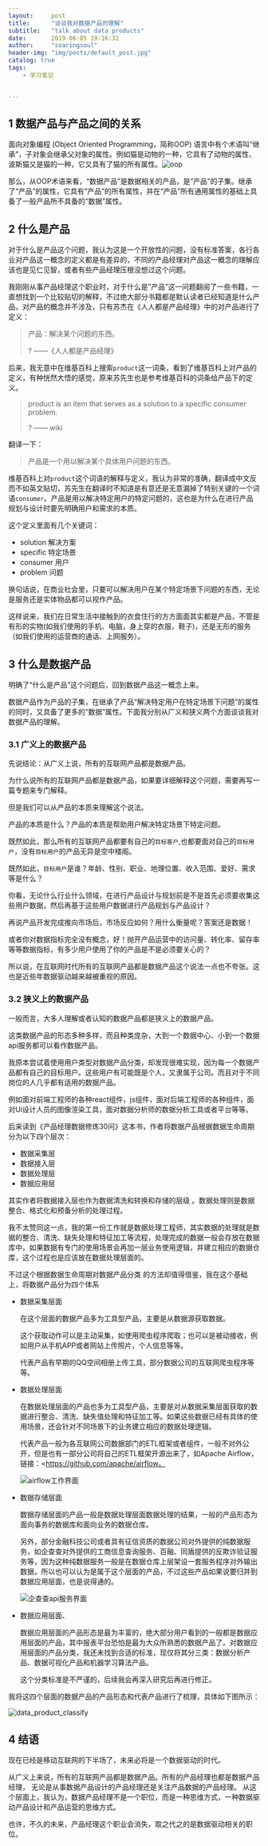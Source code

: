 ```yaml
---
layout:     post
title:      "谈谈我对数据产品的理解"
subtitle:   "talk about data products"
date:       2019-06-05 19:16:32
author:     "soaringsoul"
header-img: "img/posts/default_post.jpg"
catalog: true
tags:
    - 学习笔记


---
```


## 1 数据产品与产品之间的关系

面向对象编程 (Object Oriented Programming，简称OOP) 语言中有个术语叫“继承”，子对象会继承父对象的属性。例如猫是动物的一种，它具有了动物的属性、波斯猫又是猫的一种，它又具有了猫的所有属性。![oop](/img/oop.jpg)

那么，从OOP术语来看，“数据产品”是数据相关的产品，是“产品”的子集。继承了“产品”的属性，它具有“产品”的所有属性，并在“产品”所有通用属性的基础上具备了一般产品所不具备的“数据”属性。

## 2 什么是产品

对于什么是产品这个问题，我认为这是一个开放性的问题，没有标准答案，各行各业对产品这一概念的定义都是有差异的，不同的产品经理对产品这一概念的理解应该也是见仁见智，或者有些产品经理压根没想过这个问题。


我刚刚从事产品经理这个职业时，对于什么是”产品”这一问题翻阅了一些书籍，一直想找到一个比较贴切的解释，不过绝大部分书籍都是默认读者已经知道是什么产品，对产品的概念并不涉及，只有苏杰在《人人都是产品经理》中的对产品进行了定义：

> 产品：解决某个问题的东西。
>
> ?															                   ——《人人都是产品经理》

后来，我无意中在维基百科上搜索`product`这一词条，看到了维基百科上对产品的定义，有种恍然大悟的感觉，原来苏先生也是参考维基百科的词条给产品下的定义。

> product is an item that serves as a solution to a specific consumer problem.
>
> ?                                                                                       —— wiki

翻译一下：

> 产品是一个用以解决某个具体用户问题的东西。

维基百科上对`product`这个词语的解释与定义，我认为非常的准确，翻译成中文反而不如英文贴切，苏先生在翻译时不知道是有意还是无意漏掉了特别关键的一个词语`consumer`。产品是用以解决特定用户的特定问题的，这也是为什么在进行产品规划与设计时要先明确用户和需求的本质。

这个定义里面有几个关键词：

* solution 解决方案
* specific 特定场景
* consumer 用户
* problem 问题



换句话说，在商业社会里，只要可以解决用户在某个特定场景下问题的东西，无论是服务还是实体物品都可以视作产品。

这样说来，我们在日常生活中接触到的衣食住行的方方面面其实都是产品，不管是有形的实物(如我们使用的手机、电脑，身上穿的衣服，鞋子)，还是无形的服务（如我们使用的运营商的通话、上网服务）。



## 3 什么是数据产品

明确了“什么是产品”这个问题后，回到数据产品这一概念上来。

数据产品作为产品的子集，在继承了产品“解决特定用户在特定场景下问题”的属性的同时，又具备了更多的“数据”属性。下面我分别从广义和狭义两个方面谈谈我对数据产品的理解。



### 3.1 广义上的数据产品

先说结论：从广义上说，所有的互联网产品都是数据产品。

为什么说所有的互联网产品都是数据产品，如果要详细解释这个问题，需要再写一篇专题来专门解释。

但是我们可以从产品的本质来理解这个说法。

产品的本质是什么？产品的本质是帮助用户解决特定场景下特定问题。

既然如此，那么所有的互联网产品都要有自己的`目标客户`,也都要面对自己的`目标用户`，没有`目标用户`的产品无异是空中楼阁。

既然如此，`目标用户`是谁？年龄、性别、职业、地理位置、收入范围、爱好、需求等是什么？

你看，无论什么行业什么领域，在进行产品设计与规划前是不是首先必须要收集这些用户数据，然后再基于这些用户数据进行产品规划与产品设计？

再说产品开发完成推向市场后，市场反应如何？用什么衡量呢？答案还是数据！

或者你对数据指标完全没有概念，好！抛开产品运营中的访问量、转化率、留存率等等数据指标，有多少用户使用了你的产品是不是必须要关心的？

所以说，在互联网时代所有的互联网产品都是数据产品这个说法一点也不夸张。这也是近些年数据驱动越来越被重视的原因。



### 3.2 狭义上的数据产品

一般而言，大多人理解或者认知的数据产品都是狭义上的数据产品。

这类数据产品的形态多种多样，而且种类庞杂，大到一个数据中心、小到一个数据api服务都可以看作数据产品。

我原本尝试着使用用户类型对数据产品分类，却发现很难实现，因为每一个数据产品都有自己的目标用户。这些用户有可能既是个人，又隶属于公司。而且对于不同岗位的人几乎都有适用的数据产品。

例如面对前端工程师的各种react组件，js组件，面对后端工程师的各种组件，面对Ui设计人员的图像渲染工具，面对数据分析师的数据分析工具或者平台等等。

后来读到《产品经理数据修炼30问》这本书，作者将数据产品根据数据生命周期分为以下四个层次：

* 数据采集层
* 数据接入层
* 数据处理层
* 数据应用层

其实作者将数据接入层也作为数据清洗和转换和存储的层级 。数据处理则是数据整合、格式化和预备分析的处理过程。

我不太赞同这一点，我的第一份工作就是数据处理工程师，其实数据的处理就是数据的整合、清洗、缺失处理和特征加工等流程，处理完成的数据一般会存放在数据库中。如果数据有专门的使用场景会再加一层业务使用逻辑，并建立相应的数据仓库，这个过程也是应该放在数据处理层面的。

不过这个根据数据生命周期对数据产品分类 的方法却值得借鉴，我在这个基础上，将数据产品分为四个体系

* 数据采集层面

  在这个层面的数据产品多为工具型产品，主要是从数据源获取数据。

  这个获取动作可以是主动采集，如使用爬虫程序爬取；也可以是被动接收，例如用户从手机APP或者网站上传照片，个人信息等等。

  代表产品有早期的QQ空间相册上传工具，部分数据公司的互联网爬虫程序等等。

  

* 数据处理层面

  在数据处理层面的产品也多为工具型产品，主要是对从数据采集层面获取的数据进行整合、清洗、缺失值处理和特征加工等。如果这些数据已经有具体的使用场景，还会针对不同场景下的业务建立相应的数据处理逻辑。

  代表产品一般为各互联网公司数据部门的ETL框架或者组件，一般不对外公开，但是也有一部分公司将自己的ETL框架开源出来了，如Apache Airflow，链接：<https://github.com/apache/airflow。

  ![airflow工作界面](/img/airflow.png)

  

* 数据存储层面

  数据存储层面的产品一般是数据处理层面数据处理的结果，一般的产品形态为面向事务的数据库和面向业务的数据仓库。

  另外，部分金融科技公司或者具有征信资质的数据公司对外提供的纯数据服务，如企查查对外提供的工商信息查询服务、百融、同盾提供的反欺诈验证服务等，因为这种纯数据服务一般是在数据仓库上层架设一套服务程序对外输出数据，所以也可以认为是属于这个层面的产品，不过这些产品如果说要归并到数据应用层面，也是说得通的。

  ![企查查api服务界面](/img/qichacha_api.png)

* 数据应用层面、

  数据应用层面的产品形态是最为丰富的，绝大部分用户看到的一般都是数据应用层面的产品，其中报表平台恐怕是最为大众所熟悉的数据产品了。对数据应用层面的产品分类，我还未找到合适的标准，现仅将其分三类：数据分析产品、数据可视化产品和机器学习算法产品。

  这个分类标准是不严谨的，后续我会再深入研究后再进行修正。

  

我将这四个层面的数据产品的产品形态和代表产品进行了梳理，具体如下图所示：

![data_product_classify](/img/data_product_classify.png)



## 4 结语

现在已经是移动互联网的下半场了，未来必将是一个数据驱动的时代。

从广义上来说，所有的互联网产品都是数据产品。所有的产品经理也都是数据产品经理，
无论是从事数据产品设计的产品经理还是关注产品数据的产品经理。
从这个层面上，我认为，数据产品经理不是一个职位，而是一种思维方式，一种数据驱动产品设计和产品运营的思维方式。

也许，不久的未来，产品经理这个职业会消失，取之代之的是数据驱动相关的职位。







